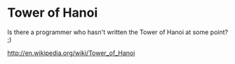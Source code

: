 Tower of Hanoi
==============
Is there a programmer who hasn't written the Tower of Hanoi at some point? ;)

http://en.wikipedia.org/wiki/Tower_of_Hanoi

